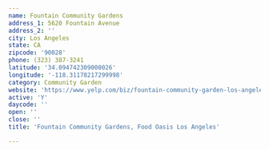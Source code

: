 ```yaml
---
name: Fountain Community Gardens
address_1: 5620 Fountain Avenue
address_2: ''
city: Los Angeles
state: CA
zipcode: '90028'
phone: (323) 387-3241
latitude: '34.094742309000026'
longitude: '-118.31178217299998'
category: Community Garden
website: 'https://www.yelp.com/biz/fountain-community-garden-los-angeles'
active: 'Y'
daycode: ''
open: ''
close: ''
title: 'Fountain Community Gardens, Food Oasis Los Angeles'

---
```

